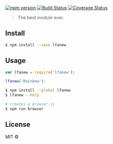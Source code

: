 [![npm version](https://img.shields.io/npm/v/lfa.svg)](https://www.npmjs.com/package/lfa) [![Build Status](https://img.shields.io/travis/learnfwd/lfa/amadeus.svg)](https://travis-ci.org/learnfwd/lfa)  [![Coverage Status](https://img.shields.io/coveralls/learnfwd/lfa/amadeus.svg)](https://coveralls.io/r/learnfwd/lfa?branch=amadeus)

> The best module ever.


## Install

```sh
$ npm install --save lfanew
```


## Usage

```js
var lfanew = require('lfanew');

lfanew('Rainbow');
```

```sh
$ npm install --global lfanew
$ lfanew --help
```

```sh
# creates a browser.js
$ npm run browser
```


## License

MIT © []()
